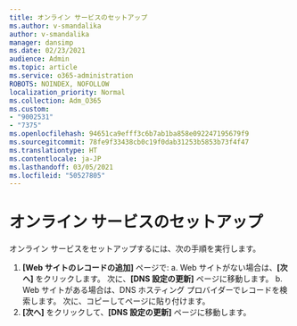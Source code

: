 ```yaml
---
title: オンライン サービスのセットアップ
ms.author: v-smandalika
author: v-smandalika
manager: dansimp
ms.date: 02/23/2021
audience: Admin
ms.topic: article
ms.service: o365-administration
ROBOTS: NOINDEX, NOFOLLOW
localization_priority: Normal
ms.collection: Adm_O365
ms.custom:
- "9002531"
- "7375"
ms.openlocfilehash: 94651ca9efff3c6b7ab1ba858e092247195679f9
ms.sourcegitcommit: 78fe9f33438cb0c19f0dab31253b5853b73f4f47
ms.translationtype: HT
ms.contentlocale: ja-JP
ms.lasthandoff: 03/05/2021
ms.locfileid: "50527805"
---
```

# <a name="set-up-online-services"></a>オンライン サービスのセットアップ

オンライン サービスをセットアップするには、次の手順を実行します。

1. **[Web サイトのレコードの追加]** ページで: a. Web サイトがない場合は、**[次へ]** をクリックします。 次に、**[DNS 設定の更新]** ページに移動します。
    b. Web サイトがある場合は、DNS ホスティング プロバイダーでレコードを検索します。 次に、コピーしてページに貼り付けます。
2. **[次へ]** をクリックして、**[DNS 設定の更新]** ページに移動します。